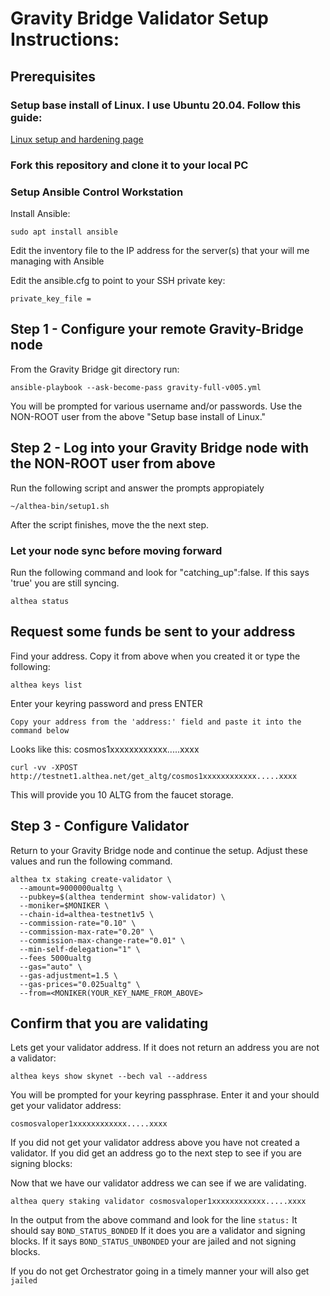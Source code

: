 # Gravity Bridge Validator Setup Instructions:

## Prerequisites

### Setup base install of Linux.  I use Ubuntu 20.04.  Follow this guide:

[Linux setup and hardening page](https://github.com/lightiv/SkyNet/wiki/Ubuntu-Linux-Install-Guide)


### Fork this repository and clone it to your local PC

### Setup Ansible Control Workstation

Install Ansible:
```
sudo apt install ansible
```

Edit the inventory file to the IP address for the server(s) that your will me managing with Ansible

Edit the ansible.cfg to point to your SSH private key: 
```
private_key_file = 
```

## Step 1 - Configure your remote Gravity-Bridge node

From the Gravity Bridge git directory run:

```
ansible-playbook --ask-become-pass gravity-full-v005.yml
```

You will be prompted for various username and/or passwords.  Use the NON-ROOT user from the above "Setup base install of Linux."

## Step 2 - Log into your Gravity Bridge node with the NON-ROOT user from above

Run the following script and answer the prompts appropiately
```
~/althea-bin/setup1.sh
```

After the script finishes, move the the next step.


### Let your node sync before moving forward

Run the following command and look for "catching_up":false. If this says 'true' you are still syncing.

```
althea status
```

## Request some funds be sent to your address

Find your address.  Copy it from above when you created it or type the following:

```
althea keys list
```

Enter your keyring password and press ENTER

```
Copy your address from the 'address:' field and paste it into the command below
```

Looks like this: cosmos1xxxxxxxxxxxx.....xxxx

```
curl -vv -XPOST http://testnet1.althea.net/get_altg/cosmos1xxxxxxxxxxxx.....xxxx
```

This will provide you 10 ALTG from the faucet storage.


## Step 3 - Configure Validator

Return to your Gravity Bridge node and continue the setup.  Adjust these values and run the following command.
```
althea tx staking create-validator \
  --amount=9000000ualtg \
  --pubkey=$(althea tendermint show-validator) \
  --moniker=$MONIKER \
  --chain-id=althea-testnet1v5 \
  --commission-rate="0.10" \
  --commission-max-rate="0.20" \
  --commission-max-change-rate="0.01" \
  --min-self-delegation="1" \
  --fees 5000ualtg
  --gas="auto" \
  --gas-adjustment=1.5 \
  --gas-prices="0.025ualtg" \
  --from=<MONIKER(YOUR_KEY_NAME_FROM_ABOVE>
```

## Confirm that you are validating

Lets get your validator address.  If it does not return an address you are not a validator:

```
althea keys show skynet --bech val --address
```

You will be prompted for your keyring passphrase.  Enter it and your should get your validator address:

```
cosmosvaloper1xxxxxxxxxxxx.....xxxx
```

If you did not get your validator address above you have not created a validator.  If you did get an address go to the next step to see if you are signing blocks:

Now that we have our validator address we can see if we are validating.

```
althea query staking validator cosmosvaloper1xxxxxxxxxxxx.....xxxx
```

In the output from the above command and look for the line ```status:``` It should say ```BOND_STATUS_BONDED```  If it does you are a validator and signing blocks.  If it says ```BOND_STATUS_UNBONDED``` your are jailed and not signing blocks.

If you do not get Orchestrator going in a timely manner your will also get ```jailed```
